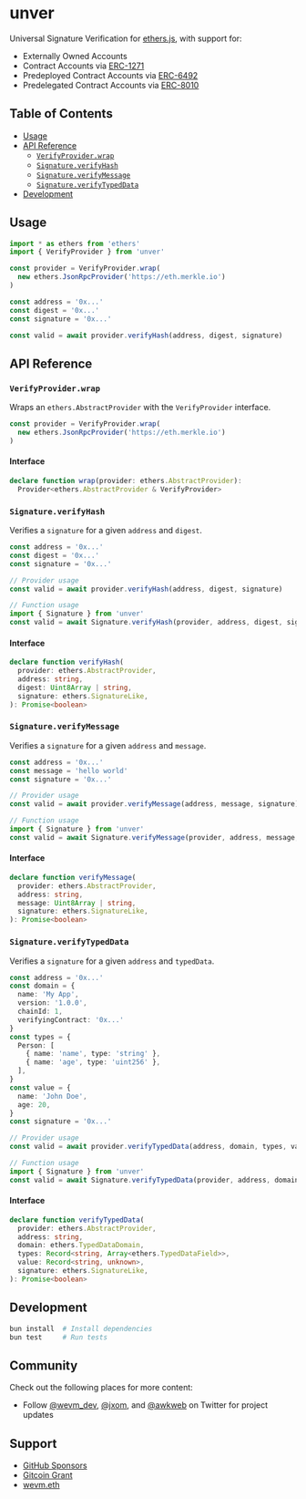 # unver

Universal Signature Verification for [ethers.js](https://github.com/ethers-io/ethers.js), with support for:
- Externally Owned Accounts
- Contract Accounts via [ERC-1271](https://eips.ethereum.org/EIPS/eip-1271)
- Predeployed Contract Accounts via [ERC-6492](https://eips.ethereum.org/EIPS/eip-6492)
- Predelegated Contract Accounts via [ERC-8010](https://github.com/jxom/ERCs/blob/799f618e1f9b7ad1dcdf3ccc46b9b7a9309c086f/ERCS/erc-8010.md)

## Table of Contents

- [Usage](#usage)
- [API Reference](#api-reference)
  - [`VerifyProvider.wrap`](#verifyproviderwrap)
  - [`Signature.verifyHash`](#signatureverifyhash)
  - [`Signature.verifyMessage`](#signatureverifymessage)
  - [`Signature.verifyTypedData`](#signatureverifytypeddata)
- [Development](#development)


## Usage

```ts
import * as ethers from 'ethers'
import { VerifyProvider } from 'unver'

const provider = VerifyProvider.wrap(
  new ethers.JsonRpcProvider('https://eth.merkle.io')
)

const address = '0x...'
const digest = '0x...'
const signature = '0x...'

const valid = await provider.verifyHash(address, digest, signature)
```

## API Reference

### `VerifyProvider.wrap`

Wraps an `ethers.AbstractProvider` with the `VerifyProvider` interface.

```ts
const provider = VerifyProvider.wrap(
  new ethers.JsonRpcProvider('https://eth.merkle.io')
)
```

#### Interface

```ts
declare function wrap(provider: ethers.AbstractProvider): 
  Provider<ethers.AbstractProvider & VerifyProvider> 
```

### `Signature.verifyHash`

Verifies a `signature` for a given `address` and `digest`.

```ts
const address = '0x...'
const digest = '0x...'
const signature = '0x...'

// Provider usage
const valid = await provider.verifyHash(address, digest, signature)

// Function usage
import { Signature } from 'unver'
const valid = await Signature.verifyHash(provider, address, digest, signature)
```

#### Interface

```ts
declare function verifyHash(
  provider: ethers.AbstractProvider,
  address: string,
  digest: Uint8Array | string,
  signature: ethers.SignatureLike,
): Promise<boolean>
```

### `Signature.verifyMessage`

Verifies a `signature` for a given `address` and `message`.

```ts
const address = '0x...'
const message = 'hello world'
const signature = '0x...'

// Provider usage
const valid = await provider.verifyMessage(address, message, signature)

// Function usage
import { Signature } from 'unver'
const valid = await Signature.verifyMessage(provider, address, message, signature)
```

#### Interface

```ts
declare function verifyMessage(
  provider: ethers.AbstractProvider,
  address: string,
  message: Uint8Array | string,
  signature: ethers.SignatureLike,
): Promise<boolean>
```

### `Signature.verifyTypedData`

Verifies a `signature` for a given `address` and `typedData`.

```ts
const address = '0x...'
const domain = {
  name: 'My App',
  version: '1.0.0',
  chainId: 1,
  verifyingContract: '0x...'
}
const types = {
  Person: [
    { name: 'name', type: 'string' },
    { name: 'age', type: 'uint256' },
  ],
}
const value = {
  name: 'John Doe',
  age: 20,
}
const signature = '0x...'

// Provider usage
const valid = await provider.verifyTypedData(address, domain, types, value, signature)

// Function usage
import { Signature } from 'unver'
const valid = await Signature.verifyTypedData(provider, address, domain, types, value, signature)
```

#### Interface

```ts
declare function verifyTypedData(
  provider: ethers.AbstractProvider,
  address: string,
  domain: ethers.TypedDataDomain,
  types: Record<string, Array<ethers.TypedDataField>>,
  value: Record<string, unknown>,
  signature: ethers.SignatureLike,
): Promise<boolean>
```

## Development

```bash
bun install  # Install dependencies
bun test     # Run tests
```

## Community

Check out the following places for more content:

- Follow [@wevm_dev](https://x.com/wevm_dev), [@jxom](https://x.com/_jxom), and [@awkweb](https://x.com/awkweb) on Twitter for project updates

## Support

- [GitHub Sponsors](https://github.com/sponsors/wevm?metadata_campaign=docs_support)
- [Gitcoin Grant](https://wagmi.sh/gitcoin)
- [wevm.eth](https://etherscan.io/enslookup-search?search=wevm.eth)
 